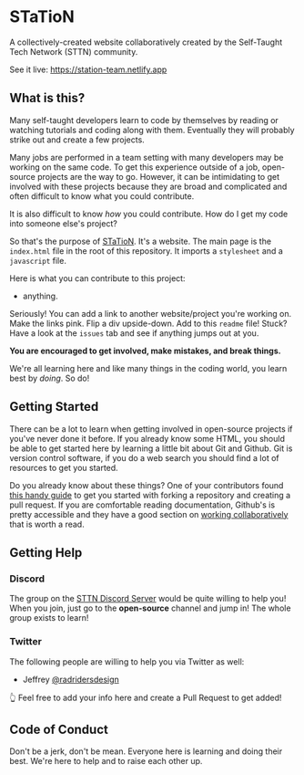 # STaTioN

A collectively-created website collaboratively created by the Self-Taught Tech Network (STTN) community.

See it live: https://station-team.netlify.app



## What is this?

Many self-taught developers learn to code by themselves by reading or watching tutorials and coding along with them. Eventually they will probably strike out and create a few projects.

Many jobs are performed in a team setting with many developers may be working on the same code. To get this experience outside of a job, open-source projects are the way to go. However, it can be intimidating to get involved with these projects because they are broad and complicated and often difficult to know what you could contribute.

It is also difficult to know *how* you could contribute. How do I get my code into someone else's project?

So that's the purpose of [STaTioN](https://station-team.netlify.app). It's a website. The main page is the `index.html` file in the root of this repository. It imports a `stylesheet` and a `javascript` file.

Here is what you can contribute to this project:

- anything.

Seriously! You can add a link to another website/project you're working on. Make the links pink. Flip a div upside-down. Add to this `readme` file! Stuck? Have a look at the `issues` tab and see if anything jumps out at you.

**You are encouraged to get involved, make mistakes, and break things.**

We're all learning here and like many things in the coding world, you learn best by *doing*. So do!



## Getting Started

There can be a lot to learn when getting involved in open-source projects if you've never done it before. If you already know some HTML, you should be able to get started here by learning a little bit about Git and Github. Git is version control software, if you do a web search you should find a lot of resources to get you started.

Do you already know about these things? One of your contributors found [this handy guide](https://www.freecodecamp.org/news/a-practical-guide-to-start-opensource-contributions/) to get you started with forking a repository and creating a pull request. If you are comfortable reading documentation, Github's is pretty accessible and they have a good section on [working collaboratively](https://docs.github.com/en/pull-requests/collaborating-with-pull-requests/getting-started/about-collaborative-development-models) that is worth a read.



## Getting Help

### Discord

The group on the [STTN Discord Server](https://discord.gg/NhAfhBnh8g) would be quite willing to help you! When you join, just go to the **open-source** channel and jump in! The whole group exists to learn!



### Twitter

The following people are willing to help you via Twitter as well:

- Jeffrey [@radridersdesign](https://twitter.com/radridersdesign)



👆 Feel free to add your info here and create a Pull Request to get added!



## Code of Conduct

Don't be a jerk, don't be mean. Everyone here is learning and doing their best. We're here to help and to raise each other up.
